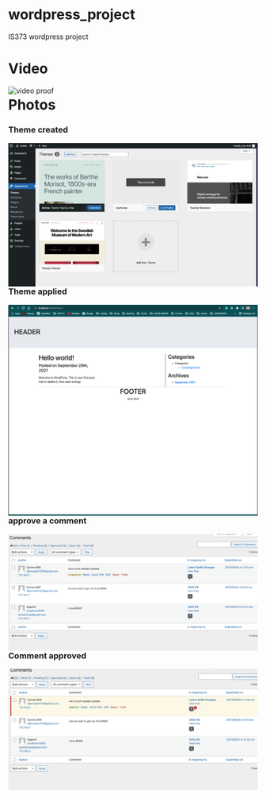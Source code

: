 # wordpress_project
IS373 wordpress project


# Video
<img src="./images/wordpress1.gif"
     alt="video proof"
     style="float: left; margin-right: 10px;" />


# Photos

### Theme created
<img src="./images/mytheme.png"
     alt="video proof"
     style="float: left; margin-right: 10px;" />
     
     
### Theme applied
<img src="./images/themeapplied.png"
     alt="video proof"
     style="float: left; margin-right: 10px;" />


### approve a comment

<img src="./images/approve.png"
     alt="video proof"
     style="float: left; margin-right: 10px;" />



### Comment approved
<img src="./images/approved.png"
     alt="video proof"
     style="float: left; margin-right: 10px;" />


     Testing Long Commit message